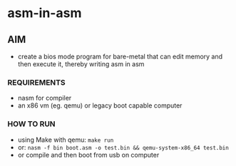 # asm-in-asm

## AIM
- create a bios mode program for bare-metal that can edit memory and then execute it, thereby writing asm in asm

### REQUIREMENTS
- nasm for compiler
- an x86 vm (eg. qemu) or legacy boot capable computer 

### HOW TO RUN
- using Make with qemu: ```make run```
- or: ```nasm -f bin boot.asm -o test.bin && qemu-system-x86_64 test.bin```
- or compile and then boot from usb on computer
